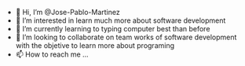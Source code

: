 - 👋 Hi, I’m @Jose-Pablo-Martinez
- 👀 I’m interested in learn much more about software development
- 🌱 I’m currently learning to typing computer best than before
- 💞️ I’m looking to collaborate on team works of software development with the objetive to learn more about programing
- 📫 How to reach me ...

<!---
Jose-Pablo-Martinez/Jose-Pablo-Martinez is a ✨ special ✨ repository because its `README.md` (this file) appears on your GitHub profile.
You can click the Preview link to take a look at your changes.
--->
